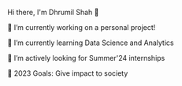 Hi there, I'm Dhrumil Shah 👋

🔭 I’m currently working on a personal project!

🌱 I’m currently learning Data Science and Analytics 

👯 I’m actively looking for Summer'24 internships

🥅 2023 Goals: Give impact to society







